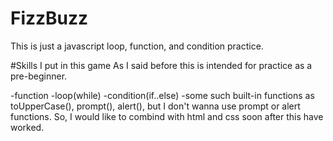# FizzBuzz
This is just a javascript loop, function, and condition practice.

#Skills I put in this game
As I said before this is intended for practice as a pre-beginner.

-function
-loop(while)
-condition(if..else)
-some such built-in functions as toUpperCase(), prompt(), alert(), but I don't wanna use prompt or alert functions. So, I would like to combind with html and css soon after this have worked.

